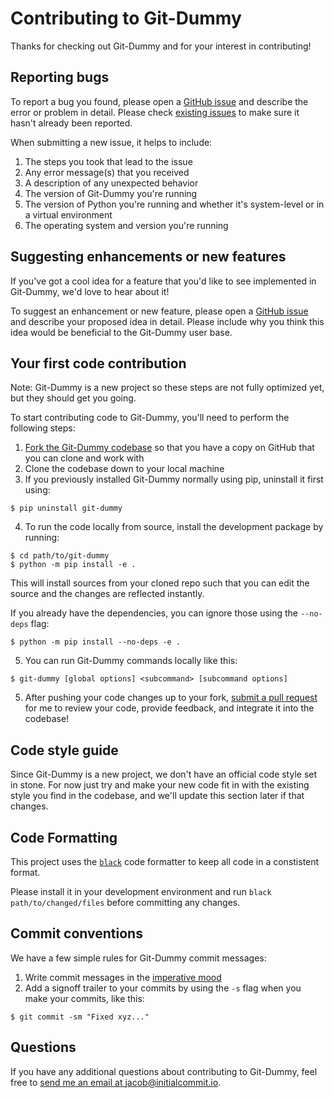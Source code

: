 # Contributing to Git-Dummy

Thanks for checking out Git-Dummy and for your interest in contributing!

## Reporting bugs

To report a bug you found, please open a [GitHub issue](https://github.com/initialcommit-com/git-dummy/issues/new)
and describe the error or problem in detail. Please check [existing issues](https://github.com/initialcommit-com/git-dummy/issues)
to make sure it hasn't already been reported.

When submitting a new issue, it helps to include:

1) The steps you took that lead to the issue
2) Any error message(s) that you received
3) A description of any unexpected behavior
4) The version of Git-Dummy you're running
5) The version of Python you're running and whether it's system-level or in a virtual environment
6) The operating system and version you're running

## Suggesting enhancements or new features

If you've got a cool idea for a feature that you'd like to see implemented in
Git-Dummy, we'd love to hear about it!

To suggest an enhancement or new feature, please open a [GitHub issue](https://github.com/initialcommit-com/git-dummy/issues/new)
and describe your proposed idea in detail. Please include why you think this
idea would be beneficial to the Git-Dummy user base.

## Your first code contribution

Note: Git-Dummy is a new project so these steps are not fully optimized yet, but
they should get you going.

To start contributing code to Git-Dummy, you'll need to perform the following
steps:

1) [Fork the Git-Dummy codebase](https://github.com/initialcommit-com/git-dummy/fork)
so that you have a copy on GitHub that you can clone and work with
2) Clone the codebase down to your local machine
3) If you previously installed Git-Dummy normally using pip, uninstall it first using:

```console
$ pip uninstall git-dummy
```

4) To run the code locally from source, install the development package by running:

```console
$ cd path/to/git-dummy
$ python -m pip install -e .
```

This will install sources from your cloned repo such that you can edit the source and the changes are reflected instantly.

If you already have the dependencies, you can ignore those using the `--no-deps` flag:

```console
$ python -m pip install --no-deps -e .
```

5) You can run Git-Dummy commands locally like this:

```console
$ git-dummy [global options] <subcommand> [subcommand options]
```

5) After pushing your code changes up to your fork, [submit a pull request](https://github.com/initialcommit-com/git-dummy/compare) for me
to review your code, provide feedback, and integrate it into the codebase!

## Code style guide

Since Git-Dummy is a new project, we don't have an official code style set in
stone. For now just try and make your new code fit in with the existing style
you find in the codebase, and we'll update this section later if that changes.

## Code Formatting

This project uses the [`black`](https://github.com/psf/black) code formatter to keep all code in a constistent format.

Please install it in your development environment and run `black path/to/changed/files` before committing any changes.

## Commit conventions

We have a few simple rules for Git-Dummy commit messages:

1) Write commit messages in the [imperative mood](https://initialcommit.com/blog/Git-Commit-Message-Imperative-Mood)
2) Add a signoff trailer to your commits by using the `-s` flag when you make
your commits, like this:

```
$ git commit -sm "Fixed xyz..."
```

## Questions

If you have any additional questions about contributing to Git-Dummy, feel free
to [send me an email at jacob@initialcommit.io](mailto:jacob@initialcommit.io).
